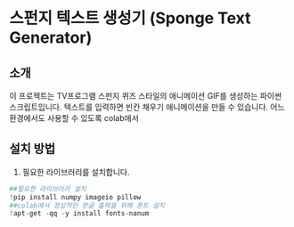 # 스펀지 텍스트 생성기 (Sponge Text Generator)

## 소개
이 프로젝트는 TV프로그램 스펀지 퀴즈 스타일의 애니메이션 GIF를 생성하는 파이썬 스크립트입니다. 텍스트를 입력하면 빈칸 채우기 애니메이션을 만들 수 있습니다. 어느 환경에서도 사용할 수 있도록 colab에서 

## 설치 방법
1. 필요한 라이브러리를 설치합니다.
``` python
##필요한 라이브러리 설치
!pip install numpy imageio pillow
##colab에서 정상적인 한글 출력을 위해 폰트 설치
!apt-get -qq -y install fonts-nanum
```
